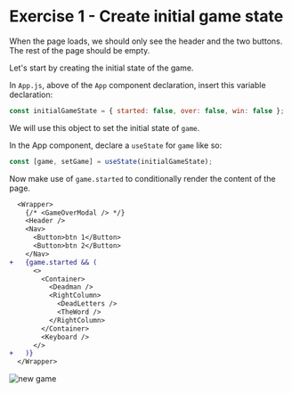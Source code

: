 # Exercise 1 - Create initial game state

When the page loads, we should only see the header and the two buttons. The rest of the page should be empty.

Let's start by creating the initial state of the game.

In `App.js`, above of the `App` component declaration, insert this variable declaration:

```js
const initialGameState = { started: false, over: false, win: false };
```

We will use this object to set the initial state of `game`.

In the App component, declare a `useState` for `game` like so:

```js
const [game, setGame] = useState(initialGameState);
```

Now make use of `game.started` to conditionally render the content of the page.

```diff
  <Wrapper>
    {/* <GameOverModal /> */}
    <Header />
    <Nav>
      <Button>btn 1</Button>
      <Button>btn 2</Button>
    </Nav>
+   {game.started && (
      <>
        <Container>
          <Deadman />
          <RightColumn>
            <DeadLetters />
            <TheWord />
          </RightColumn>
        </Container>
        <Keyboard />
      </>
+   )}
  </Wrapper>
```

<!-- At this point, you app should look like this: -->

![new game](../__lecture/assets/ex_1.png)
